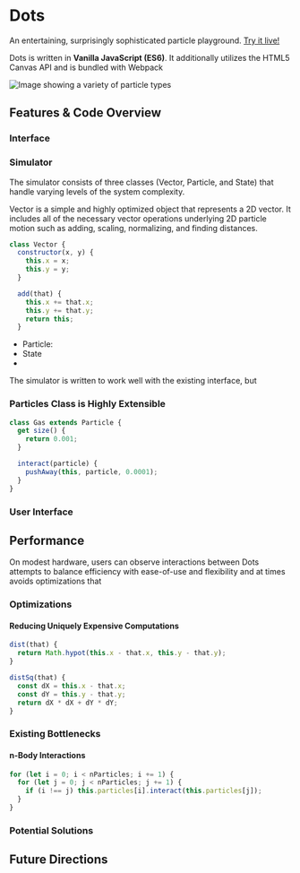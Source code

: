 # Dots

An entertaining, surprisingly sophisticated particle playground.
[Try it live!](https://znrm.github.io/dots/)

Dots is written in **Vanilla JavaScript (ES6)**. It additionally utilizes the HTML5 Canvas API and is bundled with Webpack

![Image showing a variety of particle types](docs/dots-samples.gif?raw=true)

## Features & Code Overview

### Interface




### Simulator

The simulator consists of three classes (Vector, Particle, and State) that handle varying levels of the system complexity.

Vector is a simple and highly optimized object that represents a 2D vector. It includes all of the necessary vector operations underlying 2D particle motion such as adding, scaling, normalizing, and finding distances.

```js
class Vector {
  constructor(x, y) {
    this.x = x;
    this.y = y;
  }

  add(that) {
    this.x += that.x;
    this.y += that.y;
    return this;
  }
```

- Particle:
- State
-

The simulator is written to work well with the existing interface, but

### Particles Class is Highly Extensible

```js
class Gas extends Particle {
  get size() {
    return 0.001;
  }

  interact(particle) {
    pushAway(this, particle, 0.0001);
  }
}
```



### User Interface

## Performance

On modest hardware, users can observe interactions between
Dots attempts to balance efficiency with ease-of-use and flexibility and at times avoids optimizations that

### Optimizations

#### Reducing Uniquely Expensive Computations

```js
dist(that) {
  return Math.hypot(this.x - that.x, this.y - that.y);
}

distSq(that) {
  const dX = this.x - that.x;
  const dY = this.y - that.y;
  return dX * dX + dY * dY;
}
```

### Existing Bottlenecks



#### n-Body Interactions

```js
for (let i = 0; i < nParticles; i += 1) {
  for (let j = 0; j < nParticles; j += 1) {
    if (i !== j) this.particles[i].interact(this.particles[j]);
  }
}
```

### Potential Solutions

## Future Directions
